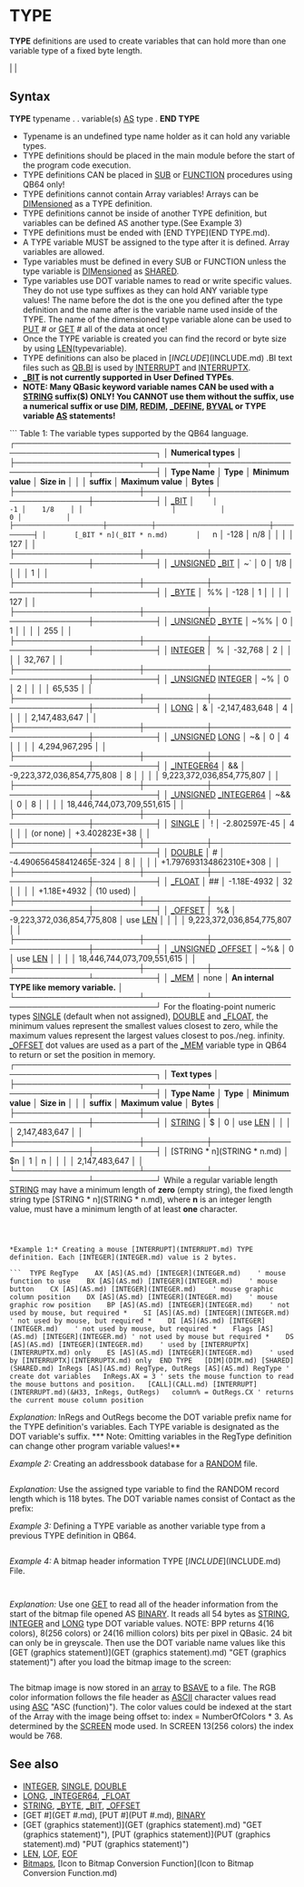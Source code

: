 # TYPE

**TYPE** definitions are used to create variables that can hold more than one variable type of a fixed byte length.

  

|  |

## Syntax

**TYPE** typename
.
. variable(s) [AS](AS.md) type
.
**END TYPE**
  

* Typename is an undefined type name holder as it can hold any variable types.
* TYPE definitions should be placed in the main module before the start of the program code execution.
* TYPE definitions CAN be placed in [SUB](SUB.md) or [FUNCTION](FUNCTION.md) procedures using QB64 only!
* TYPE definitions cannot contain Array variables! Arrays can be [DIMensioned](DIMensioned.md) as a TYPE definition.
* TYPE definitions cannot be inside of another TYPE definition, but variables can be defined AS another type.(See Example 3)
* TYPE definitions must be ended with [END TYPE](END TYPE.md).
* A TYPE variable MUST be assigned to the type after it is defined. Array variables are allowed.
* Type variables must be defined in every SUB or FUNCTION unless the type variable is [DIMensioned](DIMensioned.md) as [SHARED](SHARED.md).
* Type variables use DOT variable names to read or write specific values. They do not use type suffixes as they can hold ANY variable type values! The name before the dot is the one you defined after the type definition and the name after is the variable name used inside of the TYPE. The name of the dimensioned type variable alone can be used to [PUT](PUT.md) # or [GET](GET.md) # all of the data at once!
* Once the TYPE variable is created you can find the record or byte size by using [LEN](LEN.md)(typevariable).
* TYPE definitions can also be placed in [$INCLUDE]($INCLUDE.md) .BI text files such as [QB.BI](QB.BI.md) is used by [INTERRUPT](INTERRUPT.md) and [INTERRUPTX](INTERRUPTX.md).
* **[_BIT](_BIT.md) is not currently supported in User Defined TYPEs**.
* **NOTE: Many QBasic keyword variable names CAN be used with a [STRING](STRING.md) suffix($) ONLY! You CANNOT use them without the suffix, use a numerical suffix or use [DIM](DIM.md), [REDIM](REDIM.md), [_DEFINE](_DEFINE.md), [BYVAL](BYVAL.md) or TYPE variable [AS](AS.md) statements!**

```          Table 1: The variable types supported by the QB64 language. ┌───────────────────────────────────────────────────────────────────────────┐ │                              **Numerical types**                              │ ├──────────────────────┬───────────┬────────────────────────────┬───────────┤ │      **Type Name**       │   **Type**    │       **Minimum value**        │  **Size in**  │ │                      │  **suffix**   │       **Maximum value**        │   **Bytes**   │ ├──────────────────────┼───────────┼────────────────────────────┼───────────┤ │         [_BIT](_BIT.md)         │     `     │                         -1 │    1/8    │ │                      │           │                          0 │           │ ├──────────────────────┼───────────┼────────────────────────────┼───────────┤ │       [_BIT * n](_BIT * n.md)       │    `n     │                       -128 │    n/8    │ │                      │           │                        127 │           │ ├──────────────────────┼───────────┼────────────────────────────┼───────────┤ │    [_UNSIGNED](_UNSIGNED.md) [_BIT](_BIT.md)    │    ~`     │                          0 │    1/8    │ │                      │           │                          1 │           │ ├──────────────────────┼───────────┼────────────────────────────┼───────────┤ │        [_BYTE](_BYTE.md)         │    %%     │                       -128 │     1     │ │                      │           │                        127 │           │ ├──────────────────────┼───────────┼────────────────────────────┼───────────┤ │   [_UNSIGNED](_UNSIGNED.md) [_BYTE](_BYTE.md)    │    ~%%    │                          0 │     1     │ │                      │           │                        255 │           │ ├──────────────────────┼───────────┼────────────────────────────┼───────────┤ │       [INTEGER](INTEGER.md)        │     %     │                    -32,768 │     2     │ │                      │           │                     32,767 │           │ ├──────────────────────┼───────────┼────────────────────────────┼───────────┤ │  [_UNSIGNED](_UNSIGNED.md) [INTEGER](INTEGER.md)   │    ~%     │                          0 │     2     │ │                      │           │                     65,535 │           │ ├──────────────────────┼───────────┼────────────────────────────┼───────────┤ │         [LONG](LONG.md)         │     &     │             -2,147,483,648 │     4     │ │                      │           │              2,147,483,647 │           │ ├──────────────────────┼───────────┼────────────────────────────┼───────────┤ │    [_UNSIGNED](_UNSIGNED.md) [LONG](LONG.md)    │    ~&     │                          0 │     4     │ │                      │           │              4,294,967,295 │           │ ├──────────────────────┼───────────┼────────────────────────────┼───────────┤ │      [_INTEGER64](_INTEGER64.md)      │    &&     │ -9,223,372,036,854,775,808 │     8     │ │                      │           │  9,223,372,036,854,775,807 │           │ ├──────────────────────┼───────────┼────────────────────────────┼───────────┤ │ [_UNSIGNED](_UNSIGNED.md) [_INTEGER64](_INTEGER64.md) │    ~&&    │                          0 │     8     │ │                      │           │ 18,446,744,073,709,551,615 │           │ ├──────────────────────┼───────────┼────────────────────────────┼───────────┤ │        [SINGLE](SINGLE.md)        │     !     │              -2.802597E-45 │     4     │ │                      │ (or none) │              +3.402823E+38 │           │ ├──────────────────────┼───────────┼────────────────────────────┼───────────┤ │        [DOUBLE](DOUBLE.md)        │     #     │    -4.490656458412465E-324 │     8     │ │                      │           │    +1.797693134862310E+308 │           │ ├──────────────────────┼───────────┼────────────────────────────┼───────────┤ │        [_FLOAT](_FLOAT.md)        │    ##     │                -1.18E-4932 │    32     │ │                      │           │                +1.18E+4932 │ (10 used) │ ├──────────────────────┼───────────┼────────────────────────────┼───────────┤ │       [_OFFSET](_OFFSET.md)        │    %&     │ -9,223,372,036,854,775,808 │  use [LEN](LEN.md)  │ │                      │           │  9,223,372,036,854,775,807 │           │ ├──────────────────────┼───────────┼────────────────────────────┼───────────┤ │  [_UNSIGNED](_UNSIGNED.md) [_OFFSET](_OFFSET.md)   │    ~%&    │                          0 │  use [LEN](LEN.md)  │ │                      │           │ 18,446,744,073,709,551,615 │           │ ├──────────────────────┼───────────┼────────────────────────────┴───────────┤ │         [_MEM](_MEM.md)         │   none    │ **An internal TYPE like memory variable.** │ └──────────────────────┴───────────┴────────────────────────────────────────┘   For the floating-point numeric types [SINGLE](SINGLE.md) (default when not assigned),  [DOUBLE](DOUBLE.md) and [_FLOAT](_FLOAT.md), the minimum values represent the smallest values closest   to zero, while the maximum values represent the largest values closest to     pos./neg. infinity. [_OFFSET](_OFFSET.md) dot values are used as a part of the [_MEM](_MEM.md)        variable type in QB64 to return or set the position in memory.  ┌───────────────────────────────────────────────────────────────────────────┐ │                                **Text types**                                 │ ├──────────────────────┬───────────┬────────────────────────────┬───────────┤ │      **Type Name**       │   **Type**    │       **Minimum value**        │  **Size in**  │ │                      │  **suffix**   │       **Maximum value**        │   **Bytes**   │ ├──────────────────────┼───────────┼────────────────────────────┼───────────┤ │        [STRING](STRING.md)        │     $     │                          0 │  use [LEN](LEN.md)  │ │                      │           │              2,147,483,647 │           │ ├──────────────────────┼───────────┼────────────────────────────┼───────────┤ │      [STRING * n](STRING * n.md)      │    $n     │                          1 │     n     │ │                      │           │              2,147,483,647 │           │ └──────────────────────┴───────────┴────────────────────────────┴───────────┘   While a regular variable length [STRING](STRING.md) may have a minimum length of **zero**    (empty string), the fixed length string type [STRING * n](STRING * n.md), where **n** is an  integer length value, must have a minimum length of at least **one** character.  
```

  

*Example 1:* Creating a mouse [INTERRUPT](INTERRUPT.md) TYPE definition. Each [INTEGER](INTEGER.md) value is 2 bytes.

```  TYPE RegType    AX [AS](AS.md) [INTEGER](INTEGER.md)    ' mouse function to use    BX [AS](AS.md) [INTEGER](INTEGER.md)    ' mouse button    CX [AS](AS.md) [INTEGER](INTEGER.md)    ' mouse graphic column position    DX [AS](AS.md) [INTEGER](INTEGER.md)    ' mouse graphic row position    BP [AS](AS.md) [INTEGER](INTEGER.md)    ' not used by mouse, but required *    SI [AS](AS.md) [INTEGER](INTEGER.md)    ' not used by mouse, but required *    DI [AS](AS.md) [INTEGER](INTEGER.md)    ' not used by mouse, but required *    Flags [AS](AS.md) [INTEGER](INTEGER.md) ' not used by mouse but required *    DS [AS](AS.md) [INTEGER](INTEGER.md)    ' used by [INTERRUPTX](INTERRUPTX.md) only    ES [AS](AS.md) [INTEGER](INTEGER.md)    ' used by [INTERRUPTX](INTERRUPTX.md) only  END TYPE   [DIM](DIM.md) [SHARED](SHARED.md) InRegs [AS](AS.md) RegType, OutRegs [AS](AS.md) RegType ' create dot variables   InRegs.AX = 3 ' sets the mouse function to read the mouse buttons and position.   [CALL](CALL.md) [INTERRUPT](INTERRUPT.md)(&H33, InRegs, OutRegs)   column% = OutRegs.CX ' returns the current mouse column position  
```

*Explanation:* InRegs and OutRegs become the DOT variable prefix name for the TYPE definition's variables.
Each TYPE variable is designated as the DOT variable's suffix.
*** Note: Omitting variables in the RegType definition can change other program variable values!**

  

*Example 2:* Creating an addressbook database for a [RANDOM](RANDOM.md) file.

```  TYPE ContactInfo    First AS STRING * 10    Last AS STRING * 15    Address1 AS STRING * 30    Address2 AS STRING * 30    City AS STRING * 15    State AS STRING * 2    Zip AS LONG   ' (4 bytes)    Phone AS STRING * 12  END TYPE   DIM Contact AS ContactInfo 'create contact record variable for [RANDOM](RANDOM.md) file  RecordLEN% = [LEN](LEN.md)(Contact) ' 118 bytes   'define values  Contact.First = "Ted" ' the fixed string length value will contain 7 extra spaces  Contact.Zip = 15236 ' [LONG](LONG.md) value that can be used to search certain zip code numbers.   [PUT #](PUT #.md)1, 5,Contact  'place contact info into fifth record position  
```

*Explanation:* Use the assigned type variable to find the RANDOM record length which is 118 bytes.
The DOT variable names consist of Contact as the prefix:
  

*Example 3:* Defining a TYPE variable as another variable type from a previous TYPE definition in QB64.

``` TYPE bar   b [AS](AS.md) [STRING](STRING.md) * 10 END TYPE  TYPE foo   a [AS](AS.md) [SINGLE](SINGLE.md)   c [AS](AS.md) bar          'define variable as a bar type END TYPE  [DIM](DIM.md) foobar [AS](AS.md) foo   'create a variable to use the foo type foobar.a = 15.5 foobar.c.b = "this is me"  PRINT foobar.a, foobar.c.b [END](END.md)  
```

  

*Example 4:* A bitmap header information TYPE [$INCLUDE]($INCLUDE.md) File.

``` ' ******** 'Bitmap.BI can be included at start of program   TYPE BMPHeaderType        ' Description                  Bytes      **QB64**    ID AS STRING * 2        ' File ID is "BM"                2    Size AS LONG            ' Size of the data file          4    Res1 AS INTEGER         ' Reserved 1 should be 0         2    Res2 AS INTEGER         ' Reserved 2 should be 0         2    Offset AS LONG          ' Start position of pixel data   4    Hsize AS LONG           ' Information header size        4    PWidth AS LONG          ' Image width                    4       [_WIDTH (function)](_WIDTH (function).md) "WIDTH (function)")    PDepth AS LONG          ' Image height                   4       [_HEIGHT](_HEIGHT.md)    Planes AS INTEGER       ' Number of planes               2    BPP AS INTEGER          ' Bits per pixel(palette)        2       [_PIXELSIZE](_PIXELSIZE.md)    Compress AS LONG        ' Compression                    4    ImageBytes AS LONG      ' Width * Height = ImageSIZE     4    Xres AS LONG            ' Width in PELS per metre        4    Yres AS LONG            ' Depth in PELS per metre        4    NumColors AS LONG       ' Number of Colors               4    SigColors AS LONG       ' Significant Colors             4  END TYPE                  '          Total Header bytes = 54  
```

``` '[$INCLUDE]($INCLUDE.md): 'Bitmap.BI'  'use only when including a BI file  [DIM](DIM.md) [SHARED](SHARED.md) BMPHead AS BMPHeaderType  [GET #](GET #.md)1, , BMPHead  'get the entire bitmap header information  
```

*Explanation:* Use one [GET](GET.md) to read all of the header information from the start of the bitmap file opened AS [BINARY](BINARY.md). It reads all 54 bytes as [STRING](STRING.md), [INTEGER](INTEGER.md) and [LONG](LONG.md) type DOT variable values.
NOTE: BPP returns 4(16 colors), 8(256 colors) or 24(16 million colors) bits per pixel in QBasic. 24 bit can only be in greyscale.
Then use the DOT variable name values like this [GET (graphics statement)](GET (graphics statement).md) "GET (graphics statement)") after you load the bitmap image to the screen:

``` [GET](GET.md) "GET (graphics statement)") (0, 0)-(BMPHead.PWidth - 1, BMPHead.PDepth - 1), Image(48) 'indexed for 4 BPP colors  
```

The bitmap image is now stored in an [array](array.md) to [BSAVE](BSAVE.md) to a file. The RGB color information follows the file header as [ASCII](ASCII.md) character values read using [ASC](ASC.md) "ASC (function)"). The color values could be indexed at the start of the Array with the image being offset to: index = NumberOfColors * 3. As determined by the [SCREEN](SCREEN.md) mode used. In SCREEN 13(256 colors) the index would be 768.
  

## See also

* [INTEGER](INTEGER.md), [SINGLE](SINGLE.md), [DOUBLE](DOUBLE.md)
* [LONG](LONG.md), [_INTEGER64](_INTEGER64.md), [_FLOAT](_FLOAT.md)
* [STRING](STRING.md), [_BYTE](_BYTE.md), [_BIT](_BIT.md), [_OFFSET](_OFFSET.md)
* [GET #](GET #.md), [PUT #](PUT #.md), [BINARY](BINARY.md)
* [GET (graphics statement)](GET (graphics statement).md) "GET (graphics statement)"), [PUT (graphics statement)](PUT (graphics statement).md) "PUT (graphics statement)")
* [LEN](LEN.md), [LOF](LOF.md), [EOF](EOF.md)
* [Bitmaps](Bitmaps.md), [Icon to Bitmap Conversion Function](Icon to Bitmap Conversion Function.md)

  
